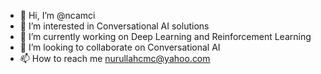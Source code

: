 - 👋 Hi, I’m @ncamci
- 👀 I’m interested in Conversational AI solutions
- 🌱 I’m currently working on Deep Learning and Reinforcement Learning
- 💞️ I’m looking to collaborate on Conversational AI
- 📫 How to reach me nurullahcmc@yahoo.com

<!---
ncamci/ncamci is a ✨ special ✨ repository because its `README.md` (this file) appears on your GitHub profile.
You can click the Preview link to take a look at your changes.
--->
